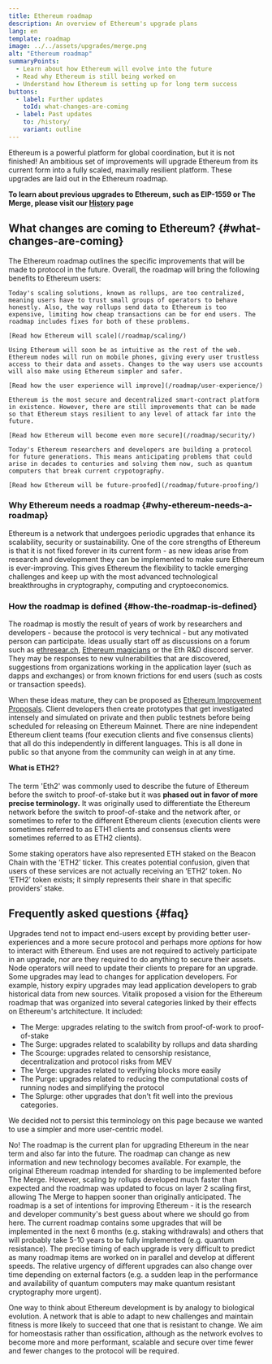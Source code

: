 ```yaml
---
title: Ethereum roadmap
description: An overview of Ethereum's upgrade plans
lang: en
template: roadmap
image: ../../assets/upgrades/merge.png
alt: "Ethereum roadmap"
summaryPoints:
  - Learn about how Ethereum will evolve into the future
  - Read why Ethereum is still being worked on
  - Understand how Ethereum is setting up for long term success
buttons:
  - label: Further updates
    toId: what-changes-are-coming
  - label: Past updates
    to: /history/
    variant: outline
---
```


Ethereum is a powerful platform for global coordination, but it is not finished! An ambitious set of improvements will upgrade Ethereum from its current form into a fully scaled, maximally resilient platform. These upgrades are laid out in the Ethereum roadmap.

**To learn about previous upgrades to Ethereum, such as EIP-1559 or The Merge, please visit our [History](/history/) page**

## What changes are coming to Ethereum? {#what-changes-are-coming}

The Ethereum roadmap outlines the specific improvements that will be made to protocol in the future. Overall, the roadmap will bring the following benefits to Ethereum users:

<CardGrid>
  <Card title="Faster, cheaper transactions">

    Today's scaling solutions, known as rollups, are too centralized, meaning users have to trust small groups of operators to behave honestly. Also, the way rollups send data to Ethereum is too expensive, limiting how cheap transactions can be for end users. The roadmap includes fixes for both of these problems.

    [Read how Ethereum will scale](/roadmap/scaling/)

  </Card>
  <Card title="Improved user experience">

    Using Ethereum will soon be as intuitive as the rest of the web. Ethereum nodes will run on mobile phones, giving every user trustless access to their data and assets. Changes to the way users use accounts will also make using Ethereum simpler and safer.

    [Read how the user experience will improve](/roadmap/user-experience/)

  </Card>
  <Card title="More security">

    Ethereum is the most secure and decentralized smart-contract platform in existence. However, there are still improvements that can be made so that Ethereum stays resilient to any level of attack far into the future.

    [Read how Ethereum will become even more secure](/roadmap/security/)

  </Card>
    <Card title="Future proofing">

    Today's Ethereum researchers and developers are building a protocol for future generations. This means anticipating problems that could arise in decades to centuries and solving them now, such as quantum computers that break current crypotography.

    [Read how Ethereum will be future-proofed](/roadmap/future-proofing/)

  </Card>
</CardGrid>

### Why Ethereum needs a roadmap {#why-ethereum-needs-a-roadmap}

Ethereum is a network that undergoes periodic upgrades that enhance its scalability, security or sustainability. One of the core strengths of Ethereum is that it is not fixed forever in its current form - as new ideas arise from research and development they can be implemented to make sure Ethereum is ever-improving. This gives Ethereum the flexibility to tackle emerging challenges and keep up with the most advanced technological breakthroughs in cryptography, computing and cryptoeconomics.

### How the roadmap is defined {#how-the-roadmap-is-defined}

The roadmap is mostly the result of years of work by researchers and developers - because the protocol is very technical - but any motivated person can participate. Ideas usually start off as discussions on a forum such as [ethresear.ch](https://github.com/ethereum/ethereum-org-website/blob/1c5502a0abaa746512323bbce0fbf1093387a724/src/content/roadmap/ethresear.ch), [Ethereum magicians](https://www.figma.com/exit?url=https%3A%2F%2Fethereum-magicians.org%2F) or the Eth R&D discord server. They may be responses to new vulnerabilities that are discovered, suggestions from organizations working in the application layer (such as dapps and exchanges) or from known frictions for end users (such as costs or transaction speeds).

When these ideas mature, they can be proposed as [Ethereum Improvement Proposals](https://eips.ethereum.org/). Client developers then create prototypes that get investigated intensely and simulated on private and then public testnets before being scheduled for releasing on Ethereum Mainnet. There are nine independent Ethereum client teams (four execution clients and five consensus clients) that all do this independently in different languages. This is all done in public so that anyone from the community can weigh in at any time.

<InfoBanner>
  <h4 style="margin-top: 0">What is ETH2?</h4>

  <p>The term 'Eth2' was commonly used to describe the future of Ethereum before the switch to proof-of-stake but it was <strong>phased out in favor of more precise terminology.</strong> It was originally used to differentiate the Ethereum network before the switch to proof-of-stake and the network after, or sometimes to refer to the different Ethereum clients (execution clients were sometimes referred to as ETH1 clients and consensus clients were sometimes referred to as ETH2 clients).</p>

  <p style="margin-bottom: 0">Some staking operators have also represented ETH staked on the Beacon Chain with the ‘ETH2’ ticker. This creates potential confusion, given that users of these services are not actually receiving an ‘ETH2’ token. No ‘ETH2’ token exists; it simply represents their share in that specific providers’ stake.</p>
</InfoBanner>

## Frequently asked questions {#faq}

<ExpandableCard title="Do I have to do anything when there is an upgrade?" eventCategory="/roadmap" eventName="clicked do i have to do anything when there is an upgrade?">
  Upgrades tend not to impact end-users except by providing better user-experiences and a more secure protocol and perhaps more <i>options</i> for how to interact with Ethereum. End uses are not required to actively participate in an upgrade, nor are they required to do anything to secure their assets. Node operators will need to update their clients to prepare for an upgrade. Some upgrades may lead to changes for application developers. For example, history expiry upgrades may lead application developers to grab historical data from new sources.
</ExpandableCard>

<ExpandableCard title="What about the verge, the splurge etc?" eventCategory="/roadmap" eventName="clicked what about the verge, the splurge, etc?">
Vitalik proposed a vision for the Ethereum roadmap that was organized into several categories linked by their effects on Ethereum's artchitecture. It included:

- The Merge: upgrades relating to the switch from proof-of-work to proof-of-stake
- The Surge: upgrades related to scalability by rollups and data sharding
- The Scourge: upgrades related to censorship resistance, decentralization and protocol risks from MEV
- The Verge: upgrades related to verifying blocks more easily
- The Purge: upgrades related to reducing the computational costs of running nodes and simplifying the protocol
- The Splurge: other upgrades that don't fit well into the previous categories.

We decided not to persist this terminology on this page because we wanted to use a simpler and more user-centric model.
</ExpandableCard>

<ExpandableCard title="Is the roadmap set in stone?" eventCategory="/roadmap" eventName="clicked is the roadmap set in stone?">
  No! The roadmap is the current plan for upgrading Ethereum in the near term and also far into the future. The roadmap can change as new information and new technology becomes available. For example, the original Ethereum roadmap intended for sharding to be implemented before The Merge. However, scaling by rollups developed much faster than expected and the roadmap was updated to focus on layer 2 scaling first, allowing The Merge to happen sooner than originally anticipated. The roadmap is a set of intentions for improving Ethereum - it is the research and developer community's best guess about where we should go from here.
</ExpandableCard>

<ExpandableCard title="When will the roadmap be finished?" eventCategory="/roadmap" eventName="clicked when will the roadmap be finished?">
  The current roadmap contains some upgrades that will be implemented in the next 6 months (e.g. staking withdrawals) and others that will probably take 5-10 years to be fully implemented (e.g. quantum resistance). The precise timing of each upgrade is very difficult to predict as many roadmap items are worked on in parallel and develop at different speeds. The relative urgency of different upgrades can also change over time depending on external factors (e.g. a sudden leap in the performance and availability of quantum computers may make quantum resistant cryptography more urgent).

One way to think about Ethereum development is by analogy to biological evolution. A network that is able to adapt to new challenges and maintain fitness is more likely to succeed that one that is resistant to change. We aim for homeostasis rather than ossification, although as the network evolves to become more and more performant, scalable and secure over time fewer and fewer changes to the protocol will be required.
</ExpandableCard>
